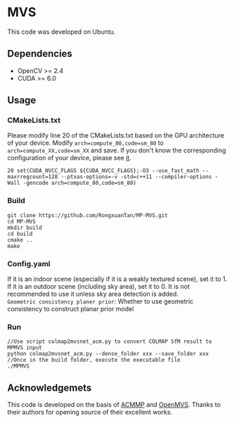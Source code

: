 # MVS
This code was developed on Ubuntu.
## Dependencies
* OpenCV >= 2.4  
* CUDA >= 6.0   
## Usage
### CMakeLists.txt
Please modify line 20 of the CMakeLists.txt based on the GPU architecture of your device. Modify `arch=compute_80,code=sm_80` to `arch=compute_XX,code=sm_XX` and save. If you don't know the corresponding configuration of your device, please see [it](https://arnon.dk/matching-sm-architectures-arch-and-gencode-for-various-nvidia-cards/).
```
20 set(CUDA_NVCC_FLAGS ${CUDA_NVCC_FLAGS};-O3 --use_fast_math --maxrregcount=128 --ptxas-options=-v -std=c++11 --compiler-options -Wall -gencode arch=compute_80,code=sm_80)
```
### Build
```
git clone https://github.com/RongxuanTan/MP-MVS.git
cd MP-MVS
mkdir build  
cd build  
cmake ..    
make  
```
### Config.yaml
If it is an indoor scene (especially if it is a weakly textured scene), set it to 1. If it is an outdoor scene (including sky area), set it to 0. It is not recommended to use it unless sky area detection is added.  
`Geometric consistency planer prior`: Whether to use geometric consistency to construct planar prior model

### Run
```
//Use script colmap2mvsnet_acm.py to convert COLMAP SfM result to MPMVS input
python colmap2mvsnet_acm.py --dense_folder xxx --save_folder xxx
//Once in the build folder, execute the executable file
./MPMVS

```
## Acknowledgemets
This code is developed on the basis of [ACMMP](https://github.com/GhiXu/ACMMP#acmmp) and [OpenMVS](https://github.com/cdcseacave/openMVS). Thanks to their authors for opening source of their excellent works.
